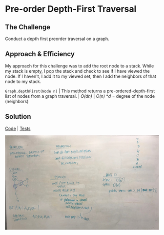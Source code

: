 # Pre-order Depth-First Traversal
## The Challenge
Conduct a depth first preorder traversal on a graph.

## Approach & Efficiency
My approach for this challenge was to add the root node to a stack. While my stack is empty, I pop the stack and check to see if I have viewed the node. If I haven't, I add it to my viewed set, then I add the neighbors of that node to my stack.

`Graph.depthFirst(Node n)` | This method returns a pre-ordered-depth-first list of nodes from a graph traversal. | *O(dn)* | *O(n)*
**d* = degree of the node (neighbors)

## Solution
[Code](../src/main/java/graph/Graph.java) | [Tests](../src/test/java/graph/Graph.java)

![White Board for Depth First](../assets/graph_depth.JPG)